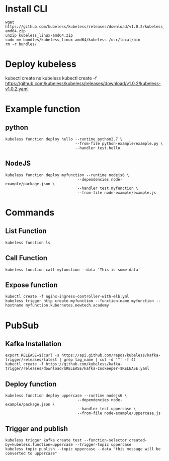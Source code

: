 # Install CLI
```
wget https://github.com/kubeless/kubeless/releases/download/v1.0.2/kubeless_linux-amd64.zip
unzip kubeless_linux-amd64.zip
sudo mv bundles/kubeless_linux-amd64/kubeless /usr/local/bin
rm -r bundles/
```

# Deploy kubeless
kubectl create ns kubeless
kubectl create -f https://github.com/kubeless/kubeless/releases/download/v1.0.2/kubeless-v1.0.2.yaml

# Example function

## python
```
kubeless function deploy hello --runtime python2.7 \
                               --from-file python-example/example.py \
                               --handler test.hello
```
## NodeJS
```
kubeless function deploy myfunction --runtime nodejs6 \
                                --dependencies node-example/package.json \
                                --handler test.myfunction \
                                --from-file node-example/example.js
```

# Commands

## List Function
```
kubeless function ls
```
## Call Function
```
kubeless function call myfunction --data 'This is some data'
```

## Expose function
```
kubectl create -f nginx-ingress-controller-with-elb.yml
kubeless trigger http create myfunction --function-name myfunction --hostname myfunction.kubernetes.newtech.academy
```


# PubSub
## Kafka Installation
```
export RELEASE=$(curl -s https://api.github.com/repos/kubeless/kafka-trigger/releases/latest | grep tag_name | cut -d '"' -f 4)
kubectl create -f https://github.com/kubeless/kafka-trigger/releases/download/$RELEASE/kafka-zookeeper-$RELEASE.yaml
```

## Deploy function
```
kubeless function deploy uppercase --runtime nodejs6 \
                                --dependencies node-example/package.json \
                                --handler test.uppercase \
                                --from-file node-example/uppercase.js
```

## Trigger and publish
```
kubeless trigger kafka create test --function-selector created-by=kubeless,function=uppercase --trigger-topic uppercase
kubeless topic publish --topic uppercase --data "this message will be converted to uppercase"
```
